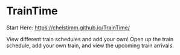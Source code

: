 # TrainTime

Start Here: https://chelstimm.github.io/TrainTime/

View different train schedules and add your own!
Open up the train schedule, add your own train, and view the upcoming train arrivals.
